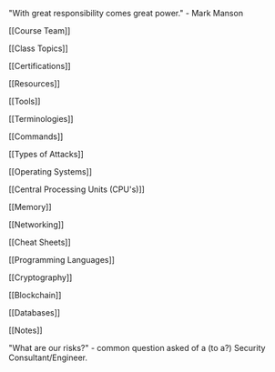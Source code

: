 "With great responsibility comes great power." - Mark Manson

[[Course Team]]

[[Class Topics]]

[[Certifications]]

[[Resources]]

[[Tools]]

[[Terminologies]]

[[Commands]]

[[Types of Attacks]]

[[Operating Systems]]

[[Central Processing Units (CPU's)]]

[[Memory]]

[[Networking]]

[[Cheat Sheets]]

[[Programming Languages]]

[[Cryptography]]

[[Blockchain]]

[[Databases]]

[[Notes]]


"What are our risks?" - common question asked of a (to a?) Security Consultant/Engineer.